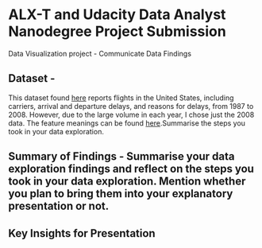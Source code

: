 # ALX-T and Udacity Data Analyst Nanodegree Project Submission

Data Visualization project - Communicate Data Findings

## Dataset - 

This dataset found [here](https://community.amstat.org/jointscsg-section/dataexpo/dataexpo2009) reports flights in the United States, including carriers, arrival and departure delays, and reasons for delays, from 1987 to 2008. However, due to the large volume in each year, I chose just the 2008 data. The feature meanings can be found [here](https://www.transtats.bts.gov/Fields.asp?gnoyr_VQ=FGJ).Summarise the steps you took in your data exploration.

## Summary of Findings - Summarise your data exploration findings and reflect on the steps you took in your data exploration. Mention whether you plan to bring them into your explanatory presentation or not.

## Key Insights for Presentation